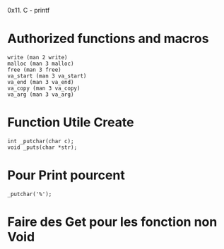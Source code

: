 0x11. C - printf

# Authorized functions and macros
    write (man 2 write)
    malloc (man 3 malloc)
    free (man 3 free)
    va_start (man 3 va_start)
    va_end (man 3 va_end)
    va_copy (man 3 va_copy)
    va_arg (man 3 va_arg)
# Function Utile Create
	int _putchar(char c);
	void _puts(char *str);
# Pour Print pourcent
	_putchar('%');
# Faire des Get pour les fonction non Void


